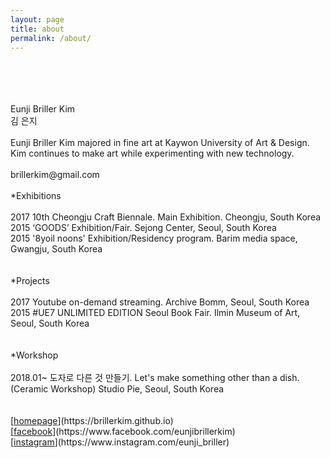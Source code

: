 ```yaml
---
layout: page
title: about
permalink: /about/
---
```

<br>
<br>
<br>
<br>
Eunji Briller Kim<br> 
김 은지<br>
<br>
Eunji Briller Kim majored in fine art at Kaywon University of Art & Design. Kim continues to make art while experimenting with new technology.<br>
<br>
brillerkim@gmail.com
<br>
<br>
*Exhibitions<br>
<br>
2017 10th Cheongju Craft Biennale. Main Exhibition. Cheongju, South Korea<br>
2015 ‘GOODS’ Exhibition/Fair. Sejong Center, Seoul, South Korea<br> 
2015 '8yoil noons' Exhibition/Residency program. Barim media space, Gwangju, South Korea<br>
<br>
<br>
*Projects<br>
<br> 
2017 Youtube on-demand streaming. Archive Bomm, Seoul, South Korea<br> 
2015 #UE7 UNLIMITED EDITION Seoul Book Fair. Ilmin Museum of Art, Seoul, South Korea<br>
<br>
<br>
*Workshop<br>
<br>
2018.01~ 도자로 다른 것 만들기. Let's make something other than a dish. (Ceramic Workshop) Studio Pie, Seoul, South Korea<br>
<br>
<br>
[<U>homepage</U>](https://brillerkim.github.io)<br>
[<U>facebook</U>](https://www.facebook.com/eunjibrillerkim)<br>
[<U>instagram</U>](https://www.instagram.com/eunji_briller)<br>
<br>
<br>

